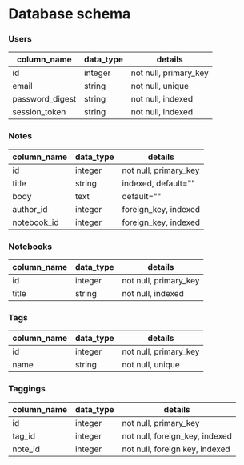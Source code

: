 # Database schema

### Users
| column_name | data_type | details |
|-------------|-----------|---------|
| id | integer | not null, primary_key |
| email | string | not null, unique |
| password_digest | string | not null, indexed |
| session_token | string | not null, indexed |


### Notes
| column_name | data_type | details |
|-------------|-----------|---------|
| id | integer | not null, primary_key |
| title | string | indexed, default=""|
| body | text | default="" |
| author_id | integer | foreign_key, indexed |
| notebook_id | integer | foreign_key, indexed |

### Notebooks
| column_name | data_type | details |
|-------------|-----------|---------|
| id | integer | not null, primary_key |
| title | string | not null, indexed |

### Tags
| column_name | data_type | details |
|-------------|-----------|---------|
| id | integer | not null, primary_key |
| name | string | not null, unique |

### Taggings

| column_name | data_type | details |
|-------------|-----------|---------|
| id | integer | not null, primary_key |
| tag_id | integer | not null, foreign_key, indexed |
| note_id | integer | not null, foreign key, indexed |
